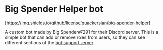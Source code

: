 # Big Spender Helper bot
[https://img.shields.io/github/license/quackersian/big-spender-helper]
 
A custom bot made by Big Spender#7291 for their Discord server.
This is a simple bot that can add or remove roles from users, so they can see different sections of the [bot support server](https://discord.gg/x7CyFRA5s6)
